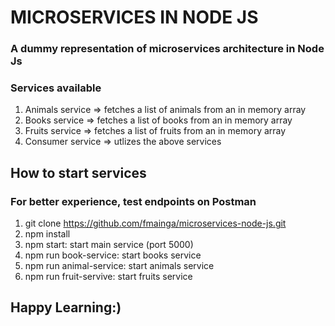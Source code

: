 # MICROSERVICES IN NODE JS
### A dummy  representation of microservices architecture in Node Js
### Services available
 1. Animals service => fetches a list of animals from an in memory array
 2. Books service => fetches a list of books from an in memory array
 3. Fruits service => fetches a list of fruits from an in memory array
 4. Consumer service => utlizes the above services


## How to start services
### For better experience, test endpoints on Postman

1. git clone https://github.com/fmainga/microservices-node-js.git
2. npm install
3. npm start: start main service (port 5000)
4. npm run book-service: start books service
5. npm run animal-service: start animals service
6. npm run fruit-servive: start fruits service
  

## Happy Learning:)